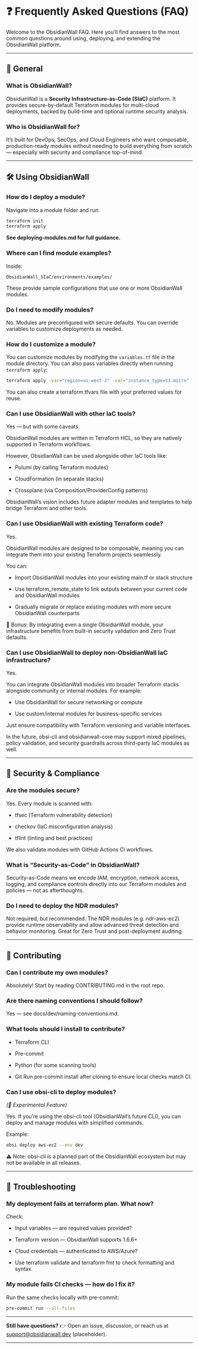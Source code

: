 


# ❓ Frequently Asked Questions (FAQ)

Welcome to the ObsidianWall FAQ. Here you’ll find answers to the most common questions around using, deploying, and extending the ObsidianWall platform.

---

## 🧱 General

### What is ObsidianWall?
ObsidianWall is a **Security Infrastructure-as-Code (SIaC)** platform. It provides secure-by-default Terraform modules for multi-cloud deployments, backed by build-time and optional runtime security analysis.

### Who is ObsidianWall for?
It’s built for DevOps, SecOps, and Cloud Engineers who want composable, production-ready modules without needing to build everything from scratch — especially with security and compliance top-of-mind.

---

## 🛠️ Using ObsidianWall

### How do I deploy a module?
Navigate into a module folder and run:

```bash
terraform init
terraform apply
```
**See deploying-modules.md for full guidance.**

### Where can I find module examples?

Inside:
````
ObsidianWall_SIaC/environments/examples/

````
These provide sample configurations that use one or more ObsidianWall modules.


### Do I need to modify modules?
No. Modules are preconfigured with secure defaults. You can override variables to customize deployments as needed.


### How do I customize a module?

You can customize modules by modifying the `variables.tf` file in the module directory. You can also pass variables directly when running `terraform apply`:

```bash
terraform apply -var="region=us-west-2" -var="instance_type=t3.micro"
```
You can also create a terraform.tfvars file with your preferred values for reuse.


### Can I use ObsidianWall with other IaC tools?
Yes — but with some caveats.

ObsidianWall modules are written in Terraform HCL, so they are natively supported in Terraform workflows.

However, ObsidianWall can be used alongside other IaC tools like:

  - Pulumi (by calling Terraform modules)

  - CloudFormation (in separate stacks)

  - Crossplane (via Composition/ProviderConfig patterns)

ObsidianWall’s vision includes future adapter modules and templates to help bridge Terraform and other tools.

### Can I use ObsidianWall with existing Terraform code?
Yes.

ObsidianWall modules are designed to be composable, meaning you can integrate them into your existing Terraform projects seamlessly.

You can:

  - Import ObsidianWall modules into your existing main.tf or stack structure

  - Use terraform_remote_state to link outputs between your current code and ObsidianWall modules

  - Gradually migrate or replace existing modules with more secure ObsidianWall counterparts

🔐 Bonus: By integrating even a single ObsidianWall module, your infrastructure benefits from built-in security validation and Zero Trust defaults.


### Can I use ObsidianWall to deploy non-ObsidianWall IaC infrastructure?
Yes.

You can integrate ObsidianWall modules into broader Terraform stacks alongside community or internal modules. For example:

  - Use ObsidianWall for secure networking or compute

  - Use custom/internal modules for business-specific services

Just ensure compatibility with Terraform versioning and variable interfaces.

In the future, obsi-cli and obsidianwall-core may support mixed pipelines, policy validation, and security guardrails across third-party IaC modules as well.

---

## 🔐 Security & Compliance

### Are the modules secure?
Yes. Every module is scanned with:

  - tfsec (Terraform vulnerability detection)

  - checkov (IaC misconfiguration analysis)

  - tflint (linting and best practices)

We also validate modules with GitHub Actions CI workflows.

### What is “Security-as-Code” in ObsidianWall?
Security-as-Code means we encode IAM, encryption, network access, logging, and compliance controls directly into our Terraform modules and policies — not as afterthoughts.

### Do I need to deploy the NDR modules?
Not required, but recommended. The NDR modules (e.g. ndr-aws-ec2) provide runtime observability and allow advanced threat detection and behavior monitoring. Great for Zero Trust and post-deployment auditing.

---

## 🤝 Contributing

### Can I contribute my own modules?
Absolutely! Start by reading CONTRIBUTING.md in the root repo.

### Are there naming conventions I should follow?
Yes — see docs/dev/naming-conventions.md.

### What tools should I install to contribute?
  - Terraform CLI

  - Pre-commit

  - Python (for some scanning tools)

  - Git
Run pre-commit install after cloning to ensure local checks match CI.  


### Can I use obsi-cli to deploy modules?
_(🧪 Experimental Feature)_

Yes. If you’re using the obsi-cli tool (ObsidianWall’s future CLI), you can deploy and manage modules with simplified commands.

Example:
```bash
obsi deploy aws-ec2 --env dev
```
⚠️ Note: obsi-cli is a planned part of the ObsidianWall ecosystem but may not be available in all releases.


----

## 🚨 Troubleshooting

### My deployment fails at terraform plan. What now?
Check:

  - Input variables — are required values provided?

  - Terraform version — ObsidianWall supports 1.6.6+

  - Cloud credentials — authenticated to AWS/Azure?

  - Use terraform validate and terraform fmt to check formatting and syntax.

### My module fails CI checks — how do I fix it?
Run the same checks locally with pre-commit:
```bash
pre-commit run --all-files
```
---
**Still have questions?**
👉 Open an issue, discussion, or reach us at support@obsidianwall.dev (placeholder).

---

